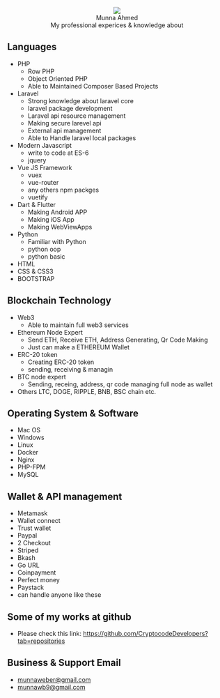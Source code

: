 <p align="center">
  <img src="https://avatars.githubusercontent.com/u/56052563?v=4"/>
  <br/>
  Munna Ahmed
  <br/>
   My professional experices & knowledge about
</p>


## Languages

- PHP
  - Row PHP
  - Object Oriented PHP
  - Able to Maintained Composer Based Projects
- Laravel
  - Strong knowledge about laravel core
  - laravel package development
  - Laravel api resource management
  - Making secure larevel api
  - External api management
  - Able to Handle laravel local packages
- Modern Javascript
  - write to code at ES-6 
  - jquery
- Vue JS Framework
  - vuex
  - vue-router
  - any others npm packges
  - vuetify
- Dart & Flutter
  - Making Android APP
  - Making iOS App
  - Making WebViewApps
- Python
  - Familiar with Python
  - python oop
  - python basic
- HTML
- CSS & CSS3
- BOOTSTRAP


## Blockchain Technology
- Web3
  - Able to maintain full web3 services
- Ethereum Node Expert
  - Send ETH, Receive ETH, Address Generating, Qr Code Making
  - Just can make a ETHEREUM Wallet
- ERC-20 token
  - Creating ERC-20 token
  - sending, receiving & managin
- BTC node expert
  - Sending, receing, address, qr code managing full node as wallet
- Others LTC, DOGE, RIPPLE, BNB, BSC chain etc.

## Operating System & Software 
- Mac OS
- Windows
- Linux
- Docker
- Nginx
- PHP-FPM
- MySQL

## Wallet & API management
- Metamask
- Wallet connect
- Trust wallet
- Paypal 
- 2 Checkout
- Striped
- Bkash
- Go URL
- Coinpayment
- Perfect money
- Paystack
- can handle anyone like these

## Some of my works at github
- Please check this link: https://github.com/CryptocodeDevelopers?tab=repositories

## Business & Support Email
- munnaweber@gmail.com
- munnawb9@gmail.com
